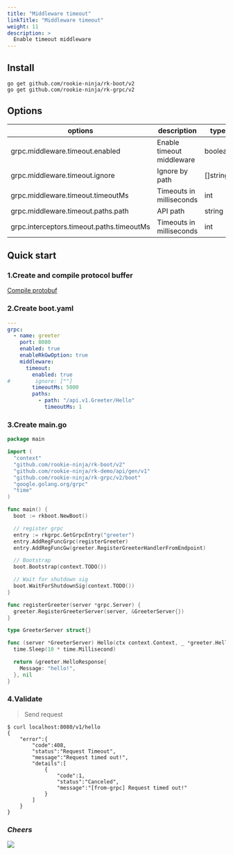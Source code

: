 ```yaml
---
title: "Middleware timeout"
linkTitle: "Middleware timeout"
weight: 11
description: >
  Enable timeout middleware
---
```


## Install
```shell script
go get github.com/rookie-ninja/rk-boot/v2
go get github.com/rookie-ninja/rk-grpc/v2
```

## Options
| options                                   | description               | type     | default |
|-------------------------------------------|---------------------------|----------|---------|
| grpc.middleware.timeout.enabled           | Enable timeout middleware | boolean  | false   |
| grpc.middleware.timeout.ignore            | Ignore by path            | []string | []      |
| grpc.middleware.timeout.timeoutMs         | Timeouts in milliseconds  | int      | 5000    |
| grpc.middleware.timeout.paths.path        | API path                  | string   | ""      |
| grpc.interceptors.timeout.paths.timeoutMs | Timeouts in milliseconds  | int      | 5000    |

## Quick start
### 1.Create and compile protocol buffer
[Compile protobuf](/en/docs/rk-boot/user-guide/grpc/basic/buf/)

### 2.Create boot.yaml
```yaml
---
grpc:
  - name: greeter
    port: 8080
    enabled: true
    enableRkGwOption: true
    middleware:
      timeout:
        enabled: true
#        ignore: [""]
        timeoutMs: 5000
        paths:
          - path: "/api.v1.Greeter/Hello"
            timeoutMs: 1
```

### 3.Create main.go
```go
package main

import (
  "context"
  "github.com/rookie-ninja/rk-boot/v2"
  "github.com/rookie-ninja/rk-demo/api/gen/v1"
  "github.com/rookie-ninja/rk-grpc/v2/boot"
  "google.golang.org/grpc"
  "time"
)

func main() {
  boot := rkboot.NewBoot()

  // register grpc
  entry := rkgrpc.GetGrpcEntry("greeter")
  entry.AddRegFuncGrpc(registerGreeter)
  entry.AddRegFuncGw(greeter.RegisterGreeterHandlerFromEndpoint)

  // Bootstrap
  boot.Bootstrap(context.TODO())

  // Wait for shutdown sig
  boot.WaitForShutdownSig(context.TODO())
}

func registerGreeter(server *grpc.Server) {
  greeter.RegisterGreeterServer(server, &GreeterServer{})
}

type GreeterServer struct{}

func (server *GreeterServer) Hello(ctx context.Context, _ *greeter.HelloRequest) (*greeter.HelloResponse, error) {
  time.Sleep(10 * time.Millisecond)

  return &greeter.HelloResponse{
    Message: "hello!",
  }, nil
}
```

### 4.Validate
> Send request

```shell script
$ curl localhost:8080/v1/hello
{
    "error":{
        "code":408,
        "status":"Request Timeout",
        "message":"Request timed out!",
        "details":[
            {
                "code":1,
                "status":"Canceled",
                "message":"[from-grpc] Request timed out!"
            }
        ]
    }
}
```

### _**Cheers**_
![](/rk-boot/user-guide/cheers.png)